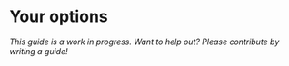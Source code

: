 # Your options

*This guide is a work in progress. Want to help out? Please contribute by writing a guide!*